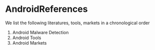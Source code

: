 # AndroidReferences

We list the following literatures, tools, markets in a chronological order

1. Android Malware Detection
2. Android Tools
3. Android Markets
